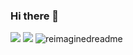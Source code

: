 ### Hi there 👋
<img src = "https://lanyard.cnrad.dev/api/447770912331268096"/>
<img src = "https://github-readme-stats.vercel.app/api/top-langs/?username=reverseRafid&layout=compact&text_color=00ffff&title_color=00ffff&hide_border=true&theme=transparent"/>
<img src="https://myreadme.vercel.app/api/embed/reverseRAFID?panels=userstatistics,toprepositories,commitgraph" alt="reimaginedreadme" />
